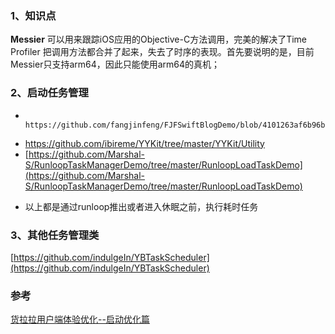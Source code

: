 ### 1、知识点

**Messier** 可以用来跟踪iOS应用的Objective-C方法调用，完美的解决了Time Profiler 把调用方法都合并了起来，失去了时序的表现。首先要说明的是，目前Messier只支持arm64，因此只能使用arm64的真机； 

### 2、启动任务管理
*      https://github.com/fangjinfeng/FJFSwiftBlogDemo/blob/4101263af6b96bae8c3bb47737a76e7476689b12/FJFSwiftBlogDemo/FJFSwiftBlog/FJFLaunchManagerDemo/FJFLaunchManager.swift
 
- https://github.com/ibireme/YYKit/tree/master/YYKit/Utility
- [https://github.com/Marshal-S/RunloopTaskManagerDemo/tree/master/RunloopLoadTaskDemo](https://github.com/Marshal-S/RunloopTaskManagerDemo/tree/master/RunloopLoadTaskDemo)

* 以上都是通过runloop推出或者进入休眠之前，执行耗时任务

### 3、其他任务管理类

[https://github.com/indulgeIn/YBTaskScheduler](https://github.com/indulgeIn/YBTaskScheduler)

### 参考

[货拉拉用户端体验优化--启动优化篇](https://juejin.cn/post/7087773731061235743)
